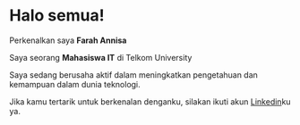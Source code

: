# Halo semua! 

Perkenalkan saya **Farah Annisa**

Saya seorang **Mahasiswa IT** di Telkom University

Saya sedang berusaha aktif dalam meningkatkan pengetahuan dan kemampuan dalam dunia teknologi.

Jika kamu tertarik untuk berkenalan denganku, silakan ikuti akun [Linkedin](www.linkedin.com/in/farah-annisa-5b1686193)ku ya.

